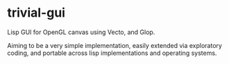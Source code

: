 trivial-gui
===========

Lisp GUI for OpenGL canvas using Vecto, and Glop.

Aiming to be a very simple implementation, easily extended via
exploratory coding, and portable across lisp implementations and
operating systems.
